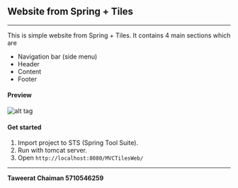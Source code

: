 ## Website from Spring + Tiles
----
This is simple website from Spring + Tiles. It contains 4 main sections which are

- Navigation bar (side menu)
- Header
- Content
- Footer

#### Preview
![alt tag](https://raw.githubusercontent.com/taweesoft/swp-spring-tiles/81797d74e980788bc29274a64781736c2318fb92/screenshot/ss.png)

#### Get started
  1. Import project to STS (Spring Tool Suite).
  2. Run with tomcat server.
  3. Open `http://localhost:8080/MVCTilesWeb/`

----

**Taweerat Chaiman 5710546259**
